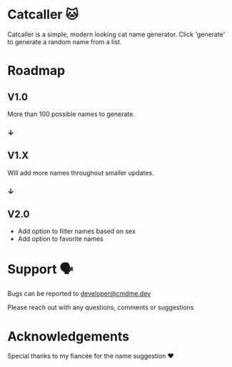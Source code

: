 # Catcaller :cat:

Catcaller is a simple, modern looking cat name generator. Click 'generate' to generate a random name from a list.

# Roadmap

## **V1.0**

More than 100 possible names to generate.

### &#8595;

## **V1.X**

Will add more names throughout smaller updates.

### &#8595;

## **V2.0**

- Add option to filter names based on sex
- Add option to favorite names

# Support :speaking_head:

Bugs can be reported to <developer@cmdme.dev>

Please reach out with any questions, comments or suggestions

# Acknowledgements

Special thanks to my fiancée for the name suggestion :heart:
